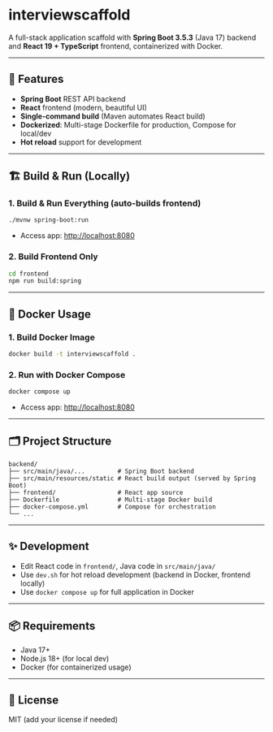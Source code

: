 # interviewscaffold

A full-stack application scaffold with **Spring Boot 3.5.3** (Java 17) backend and **React 19 + TypeScript** frontend, containerized with Docker.

---

## 🚀 Features
- **Spring Boot** REST API backend
- **React** frontend (modern, beautiful UI)
- **Single-command build** (Maven automates React build)
- **Dockerized**: Multi-stage Dockerfile for production, Compose for local/dev
- **Hot reload** support for development

---

## 🏗️ Build & Run (Locally)

### 1. Build & Run Everything (auto-builds frontend)
```bash
./mvnw spring-boot:run
```
- Access app: [http://localhost:8080](http://localhost:8080)

### 2. Build Frontend Only
```bash
cd frontend
npm run build:spring
```

---

## 🐳 Docker Usage

### 1. Build Docker Image
```bash
docker build -t interviewscaffold .
```

### 2. Run with Docker Compose
```bash
docker compose up
```
- Access app: [http://localhost:8080](http://localhost:8080)

---

## 🗂️ Project Structure
```
backend/
├── src/main/java/...         # Spring Boot backend
├── src/main/resources/static # React build output (served by Spring Boot)
├── frontend/                 # React app source
├── Dockerfile                # Multi-stage Docker build
├── docker-compose.yml        # Compose for orchestration
└── ...
```

---

## ✨ Development
- Edit React code in `frontend/`, Java code in `src/main/java/`
- Use `dev.sh` for hot reload development (backend in Docker, frontend locally)
- Use `docker compose up` for full application in Docker

---

## 📦 Requirements
- Java 17+
- Node.js 18+ (for local dev)
- Docker (for containerized usage)

---

## 📝 License
MIT (add your license if needed) 